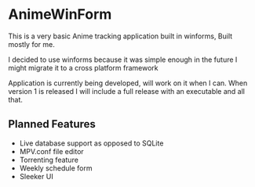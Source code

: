 ﻿# AnimeWinForm

This is a very basic Anime tracking application built in winforms, Built mostly for me.

I decided to use winforms because it was simple enough in the future I might migrate it to a cross platform framework

Application is currently being developed, will work on it when I can. When version 1 is released I will include a full release with an executable and all that.


## Planned Features

- Live database support as opposed to SQLite
- MPV.conf file editor
- Torrenting feature
- Weekly schedule form
- Sleeker UI
